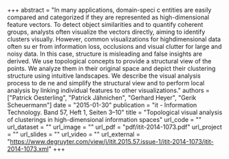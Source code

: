+++
abstract = "In many applications, domain-speci c entities are easily compared and categorized if they are represented as high-dimensional feature vectors. To detect object similarities and to quantify coherent groups, analysts often visualize the vectors directly, aiming to identify clusters visually. However, common visualizations for highdimensional data often su er from information loss, occlusions and visual clutter for large and noisy data. In this case, structure is misleading and false insights are derived. We use topological concepts to provide a structural view of the points. We analyze them in their original space and depict their clustering structure using intuitive landscapes. We describe the visual analysis process to de ne and simplify the structural view and to perform local analysis by linking individual features to other visualizations."
authors = ["Patrick Oesterling", "Patrick Jähnichen", "Gerhard Heyer", "Gerik Scheuermann"]
date = "2015-01-30"
publication = "it - Information Technology. Band 57, Heft 1, Seiten 3–10"
title = "Topological visual analysis of clusterings in high-dimensional information spaces"
url_code = ""
url_dataset = ""
url_image = ""
url_pdf = "pdf/itit-2014-1073.pdf"
url_project = ""
url_slides = ""
url_video = ""
url_external = "https://www.degruyter.com/view/j/itit.2015.57.issue-1/itit-2014-1073/itit-2014-1073.xml"
+++

